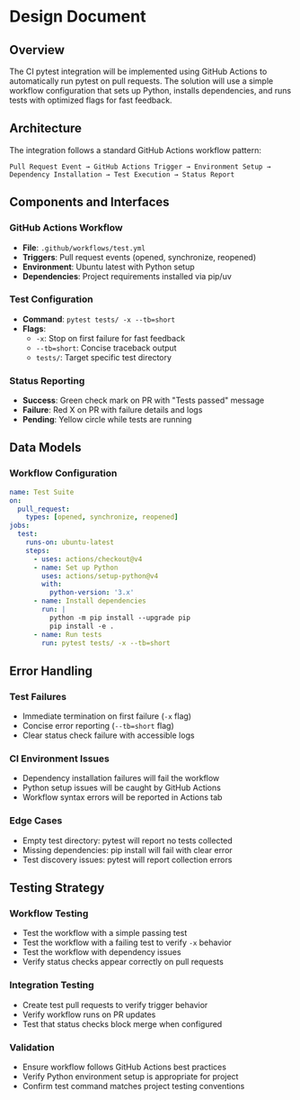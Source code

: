 # Design Document

## Overview

The CI pytest integration will be implemented using GitHub Actions to automatically run pytest on pull requests. The solution will use a simple workflow configuration that sets up Python, installs dependencies, and runs tests with optimized flags for fast feedback.

## Architecture

The integration follows a standard GitHub Actions workflow pattern:

```
Pull Request Event → GitHub Actions Trigger → Environment Setup → Dependency Installation → Test Execution → Status Report
```

## Components and Interfaces

### GitHub Actions Workflow
- **File**: `.github/workflows/test.yml`
- **Triggers**: Pull request events (opened, synchronize, reopened)
- **Environment**: Ubuntu latest with Python setup
- **Dependencies**: Project requirements installed via pip/uv

### Test Configuration
- **Command**: `pytest tests/ -x --tb=short`
- **Flags**:
  - `-x`: Stop on first failure for fast feedback
  - `--tb=short`: Concise traceback output
  - `tests/`: Target specific test directory

### Status Reporting
- **Success**: Green check mark on PR with "Tests passed" message
- **Failure**: Red X on PR with failure details and logs
- **Pending**: Yellow circle while tests are running

## Data Models

### Workflow Configuration
```yaml
name: Test Suite
on:
  pull_request:
    types: [opened, synchronize, reopened]
jobs:
  test:
    runs-on: ubuntu-latest
    steps:
      - uses: actions/checkout@v4
      - name: Set up Python
        uses: actions/setup-python@v4
        with:
          python-version: '3.x'
      - name: Install dependencies
        run: |
          python -m pip install --upgrade pip
          pip install -e .
      - name: Run tests
        run: pytest tests/ -x --tb=short
```

## Error Handling

### Test Failures
- Immediate termination on first failure (`-x` flag)
- Concise error reporting (`--tb=short` flag)
- Clear status check failure with accessible logs

### CI Environment Issues
- Dependency installation failures will fail the workflow
- Python setup issues will be caught by GitHub Actions
- Workflow syntax errors will be reported in Actions tab

### Edge Cases
- Empty test directory: pytest will report no tests collected
- Missing dependencies: pip install will fail with clear error
- Test discovery issues: pytest will report collection errors

## Testing Strategy

### Workflow Testing
- Test the workflow with a simple passing test
- Test the workflow with a failing test to verify `-x` behavior
- Test the workflow with dependency issues
- Verify status checks appear correctly on pull requests

### Integration Testing
- Create test pull requests to verify trigger behavior
- Verify workflow runs on PR updates
- Test that status checks block merge when configured

### Validation
- Ensure workflow follows GitHub Actions best practices
- Verify Python environment setup is appropriate for project
- Confirm test command matches project testing conventions